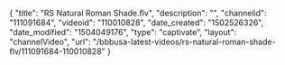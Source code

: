{
    "title": "RS Natural Roman Shade.flv",
    "description": "",
    "channelid": "111091684",
    "videoid": "110010828",
    "date_created": "1502526326",
    "date_modified": "1504049176",
    "type": "captivate",
    "layout": "channelVideo",
    "url": "\/bbbusa-latest-videos\/rs-natural-roman-shade-flv\/111091684-110010828"
}